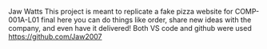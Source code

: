 Jaw Watts
This project is meant to replicate a fake pizza website for COMP-001A-L01 final here you can do things like order, share new ideas with the company, and even have it delivered!
Both VS code and github were used https://github.com/Jaw2007